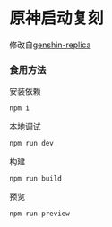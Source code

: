 # 原神启动复刻

修改自[genshin-replica](https://github.com/alphardex/genshin-replica)

### 食用方法

安装依赖

```sh
npm i
```

本地调试

```sh
npm run dev
```

构建

```sh
npm run build
```

预览

```sh
npm run preview
```
